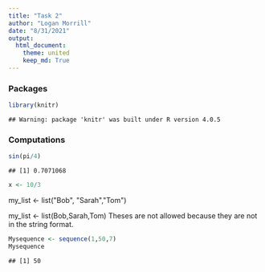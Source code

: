 ```yaml
---
title: "Task 2"
author: "Logan Morrill"
date: "8/31/2021"
output: 
  html_document:
    theme: united
    keep_md: True
---
```


### Packages

```r
library(knitr)
```

```
## Warning: package 'knitr' was built under R version 4.0.5
```
### Computations

```r
sin(pi/4)
```

```
## [1] 0.7071068
```

```r
x <- 10/3
```
my_list <- list("Bob", "Sarah","Tom")

my_list <- list(Bob,Sarah,Tom)
Theses are not allowed because they are not in the string format.


```r
Mysequence <- sequence(1,50,7)
Mysequence
```

```
## [1] 50
```


